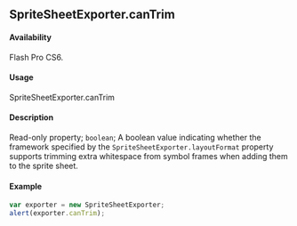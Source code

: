 ## SpriteSheetExporter.canTrim

#### Availability

Flash Pro CS6.

#### Usage

SpriteSheetExporter.canTrim

#### Description

Read-only property; `boolean`; A boolean value indicating whether the framework specified by the `SpriteSheetExporter.layoutFormat` property supports trimming extra whitespace from symbol frames when adding them to the sprite sheet.

#### Example

```javascript
var exporter = new SpriteSheetExporter;
alert(exporter.canTrim);
```
